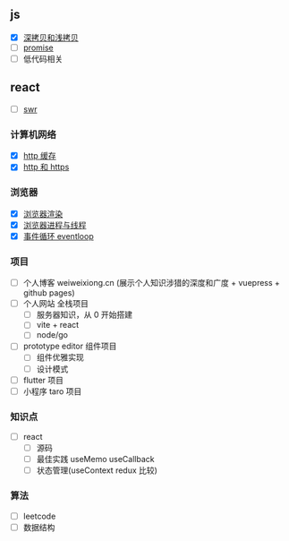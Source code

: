 ## js

- [x] [深拷贝和浅拷贝](/js/base.html#深拷贝和浅拷贝)
- [ ] [promise](/js/promise)
- [ ] 低代码相关

## react

- [ ] [swr](https://swr.vercel.app/)

### 计算机网络

- [x] [http 缓存](/network/http-cache)
- [x] [http 和 https](/network/https)

### 浏览器

- [x] [浏览器渲染](/browser/render)
- [x] [浏览器进程与线程](/browser/process)
- [x] [事件循环 eventloop](/browser/eventloop)

### 项目

- [ ] 个人博客 weiweixiong.cn (展示个人知识涉猎的深度和广度 + vuepress + github pages)
- [ ] 个人网站 全栈项目
  - [ ] 服务器知识，从 0 开始搭建
  - [ ] vite + react
  - [ ] node/go
- [ ] prototype editor 组件项目
  - [ ] 组件优雅实现
  - [ ] 设计模式
- [ ] flutter 项目
- [ ] 小程序 taro 项目

### 知识点

- [ ] react
  - [ ] 源码
  - [ ] 最佳实践 useMemo useCallback
  - [ ] 状态管理(useContext redux 比较)

### 算法

- [ ] leetcode
- [ ] 数据结构
